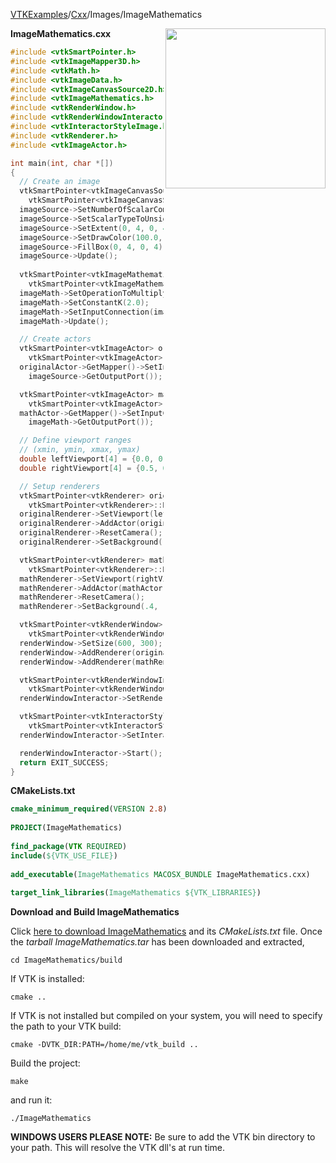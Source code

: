 [VTKExamples](/index/)/[Cxx](/Cxx)/Images/ImageMathematics

<img align="right" src="https://github.com/lorensen/VTKExamples/blob/gh-pages/Testing/Baseline/Images/TestImageMathematics.png?raw=true" width="256" />

**ImageMathematics.cxx**
```c++
#include <vtkSmartPointer.h>
#include <vtkImageMapper3D.h>
#include <vtkMath.h>
#include <vtkImageData.h>
#include <vtkImageCanvasSource2D.h>
#include <vtkImageMathematics.h>
#include <vtkRenderWindow.h>
#include <vtkRenderWindowInteractor.h>
#include <vtkInteractorStyleImage.h>
#include <vtkRenderer.h>
#include <vtkImageActor.h>

int main(int, char *[])
{
  // Create an image
  vtkSmartPointer<vtkImageCanvasSource2D> imageSource = 
    vtkSmartPointer<vtkImageCanvasSource2D>::New();
  imageSource->SetNumberOfScalarComponents(3);
  imageSource->SetScalarTypeToUnsignedChar();
  imageSource->SetExtent(0, 4, 0, 4, 0, 0);
  imageSource->SetDrawColor(100.0, 0, 0);
  imageSource->FillBox(0, 4, 0, 4);
  imageSource->Update();
  
  vtkSmartPointer<vtkImageMathematics> imageMath = 
    vtkSmartPointer<vtkImageMathematics>::New();
  imageMath->SetOperationToMultiplyByK();
  imageMath->SetConstantK(2.0);
  imageMath->SetInputConnection(imageSource->GetOutputPort());
  imageMath->Update();

  // Create actors
  vtkSmartPointer<vtkImageActor> originalActor =
    vtkSmartPointer<vtkImageActor>::New();
  originalActor->GetMapper()->SetInputConnection(
    imageSource->GetOutputPort());

  vtkSmartPointer<vtkImageActor> mathActor =
    vtkSmartPointer<vtkImageActor>::New();
  mathActor->GetMapper()->SetInputConnection(
    imageMath->GetOutputPort());

  // Define viewport ranges
  // (xmin, ymin, xmax, ymax)
  double leftViewport[4] = {0.0, 0.0, 0.5, 1.0};
  double rightViewport[4] = {0.5, 0.0, 1.0, 1.0};

  // Setup renderers
  vtkSmartPointer<vtkRenderer> originalRenderer =
    vtkSmartPointer<vtkRenderer>::New();
  originalRenderer->SetViewport(leftViewport);
  originalRenderer->AddActor(originalActor);
  originalRenderer->ResetCamera();
  originalRenderer->SetBackground(.4, .5, .6);

  vtkSmartPointer<vtkRenderer> mathRenderer =
    vtkSmartPointer<vtkRenderer>::New();
  mathRenderer->SetViewport(rightViewport);
  mathRenderer->AddActor(mathActor);
  mathRenderer->ResetCamera();
  mathRenderer->SetBackground(.4, .5, .7);

  vtkSmartPointer<vtkRenderWindow> renderWindow =
    vtkSmartPointer<vtkRenderWindow>::New();
  renderWindow->SetSize(600, 300);
  renderWindow->AddRenderer(originalRenderer);
  renderWindow->AddRenderer(mathRenderer);

  vtkSmartPointer<vtkRenderWindowInteractor> renderWindowInteractor =
    vtkSmartPointer<vtkRenderWindowInteractor>::New();
  renderWindowInteractor->SetRenderWindow(renderWindow);

  vtkSmartPointer<vtkInteractorStyleImage> style =
    vtkSmartPointer<vtkInteractorStyleImage>::New();
  renderWindowInteractor->SetInteractorStyle(style);

  renderWindowInteractor->Start();
  return EXIT_SUCCESS;
}
```
**CMakeLists.txt**
```cmake
cmake_minimum_required(VERSION 2.8)
 
PROJECT(ImageMathematics)
 
find_package(VTK REQUIRED)
include(${VTK_USE_FILE})
 
add_executable(ImageMathematics MACOSX_BUNDLE ImageMathematics.cxx)
 
target_link_libraries(ImageMathematics ${VTK_LIBRARIES})
```

**Download and Build ImageMathematics**

Click [here to download ImageMathematics](https://github.com/lorensen/VTKWikiExamplesTarballs/raw/master/ImageMathematics.tar) and its *CMakeLists.txt* file.
Once the *tarball ImageMathematics.tar* has been downloaded and extracted,
```
cd ImageMathematics/build 
```
If VTK is installed:
```
cmake ..
```
If VTK is not installed but compiled on your system, you will need to specify the path to your VTK build:
```
cmake -DVTK_DIR:PATH=/home/me/vtk_build ..
```
Build the project:
```
make
```
and run it:
```
./ImageMathematics
```
**WINDOWS USERS PLEASE NOTE:** Be sure to add the VTK bin directory to your path. This will resolve the VTK dll's at run time.

